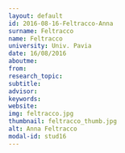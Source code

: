 ```yaml
---
layout: default 
id: 2016-08-16-Feltracco-Anna
surname: Feltracco
name: Feltracco
university: Univ. Pavia
date: 16/08/2016
aboutme: 
from: 
research_topic: 
subtitle: 
advisor: 
keywords: 
website: 
img: feltracco.jpg
thumbnail: feltracco_thumb.jpg
alt: Anna Feltracco
modal-id: stud16
---
```

